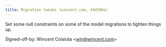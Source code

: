 ```yaml
---
title: Migration tweaks (wincent.com, 44d306e)
---
```


Set some null constraints on some of the model migrations to tighten things up.

Signed-off-by: Wincent Colaiuta &lt;win@wincent.com&gt;
